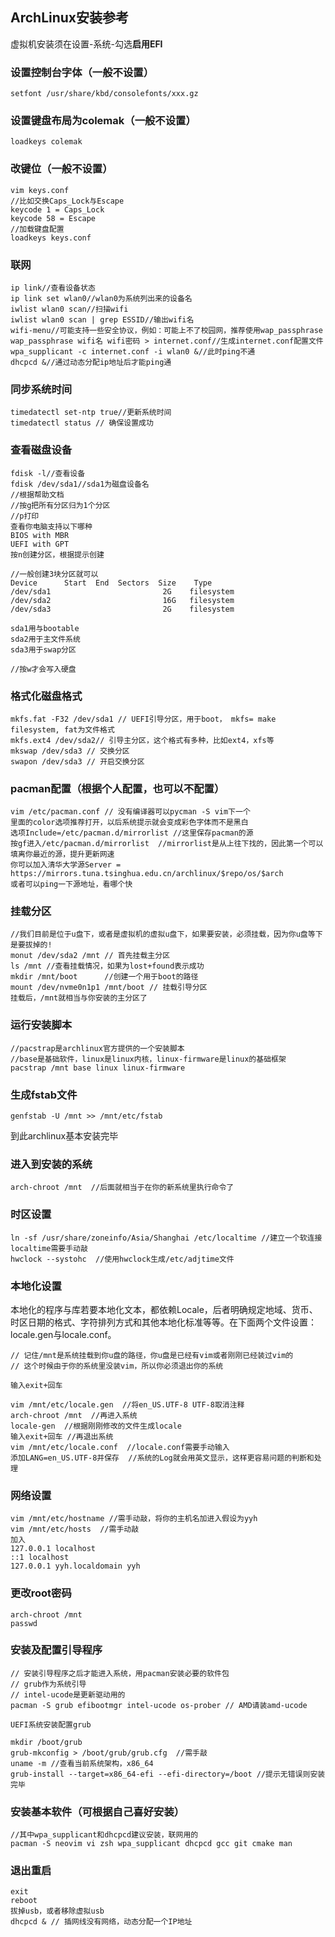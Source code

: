 ## ArchLinux安装参考

虚拟机安装须在设置-系统-勾选**启用EFI**

### 设置控制台字体（一般不设置）
```
setfont /usr/share/kbd/consolefonts/xxx.gz
```
### 设置键盘布局为colemak（一般不设置）
```
loadkeys colemak
```
### 改键位（一般不设置）
```
vim keys.conf
//比如交换Caps_Lock与Escape
keycode 1 = Caps_Lock
keycode 58 = Escape
//加载键盘配置
loadkeys keys.conf
```
### 联网
```
ip link//查看设备状态
ip link set wlan0//wlan0为系统列出来的设备名
iwlist wlan0 scan//扫描wifi
iwlist wlan0 scan | grep ESSID//输出wifi名
wifi-menu//可能支持一些安全协议，例如：可能上不了校园网，推荐使用wap_passphrase
wap_passphrase wifi名 wifi密码 > internet.conf//生成internet.conf配置文件
wpa_supplicant -c internet.conf -i wlan0 &//此时ping不通
dhcpcd &//通过动态分配ip地址后才能ping通
```
### 同步系统时间
```
timedatectl set-ntp true//更新系统时间
timedatectl status // 确保设置成功
```
### 查看磁盘设备
```
fdisk -l//查看设备
fdisk /dev/sda1//sda1为磁盘设备名
//根据帮助文档
//按g把所有分区归为1个分区
//p打印
查看你电脑支持以下哪种
BIOS with MBR
UEFI with GPT
按n创建分区，根据提示创建

//一般创建3块分区就可以
Device      Start  End  Sectors  Size    Type
/dev/sda1                         2G    filesystem
/dev/sda2                         16G   filesystem
/dev/sda3                         2G    filesystem

sda1用与bootable
sda2用于主文件系统
sda3用于swap分区

//按w才会写入硬盘
```

### 格式化磁盘格式
```
mkfs.fat -F32 /dev/sda1 // UEFI引导分区，用于boot， mkfs= make filesystem, fat为文件格式
mkfs.ext4 /dev/sda2// 引导主分区，这个格式有多种，比如ext4，xfs等
mkswap /dev/sda3 // 交换分区
swapon /dev/sda3 // 开启交换分区
```

### pacman配置（根据个人配置，也可以不配置）
```
vim /etc/pacman.conf // 没有编译器可以pycman -S vim下一个
里面的color选项推荐打开，以后系统提示就会变成彩色字体而不是黑白
选项Include=/etc/pacman.d/mirrorlist //这里保存pacman的源
按gf进入/etc/pacman.d/mirrorlist  //mirrorlist是从上往下找的，因此第一个可以填离你最近的源，提升更新网速
你可以加入清华大学源Server = https://mirrors.tuna.tsinghua.edu.cn/archlinux/$repo/os/$arch
或者可以ping一下源地址，看哪个快
```
### 挂载分区
```
//我们目前是位于u盘下，或者是虚拟机的虚拟u盘下，如果要安装，必须挂载，因为你u盘等下是要拔掉的!
monut /dev/sda2 /mnt // 首先挂载主分区
ls /mnt //查看挂载情况，如果为lost+found表示成功
mkdir /mnt/boot      //创建一个用于boot的路径
mount /dev/nvme0n1p1 /mnt/boot // 挂载引导分区
挂载后，/mnt就相当与你安装的主分区了
```
### 运行安装脚本
```
//pacstrap是archlinux官方提供的一个安装脚本
//base是基础软件，linux是linux内核，linux-firmware是linux的基础框架
pacstrap /mnt base linux linux-firmware
```
### 生成fstab文件
```
genfstab -U /mnt >> /mnt/etc/fstab
```
到此archlinux基本安装完毕

### 进入到安装的系统
```
arch-chroot /mnt  //后面就相当于在你的新系统里执行命令了
```

### 时区设置
```
ln -sf /usr/share/zoneinfo/Asia/Shanghai /etc/localtime //建立一个软连接 localtime需要手动敲
hwclock --systohc  //使用hwclock生成/etc/adjtime文件
```

### 本地化设置
本地化的程序与库若要本地化文本，都依赖Locale，后者明确规定地域、货币、时区日期的格式、字符排列方式和其他本地化标准等等。在下面两个文件设置：locale.gen与locale.conf。

```
// 记住/mnt是系统挂载到你u盘的路径，你u盘是已经有vim或者刚刚已经装过vim的
// 这个时候由于你的系统里没装vim，所以你必须退出你的系统

输入exit+回车

vim /mnt/etc/locale.gen  //将en_US.UTF-8 UTF-8取消注释
arch-chroot /mnt  //再进入系统
locale-gen  //根据刚刚修改的文件生成locale
输入exit+回车 //再退出系统
vim /mnt/etc/locale.conf  //locale.conf需要手动输入
添加LANG=en_US.UTF-8并保存  //系统的Log就会用英文显示，这样更容易问题的判断和处理
```

### 网络设置
```
vim /mnt/etc/hostname //需手动敲，将你的主机名加进入假设为yyh
vim /mnt/etc/hosts  //需手动敲
加入
127.0.0.1 localhost
::1 localhost
127.0.0.1 yyh.localdomain yyh
```

### 更改root密码
```
arch-chroot /mnt
passwd
```

### 安装及配置引导程序
```
// 安装引导程序之后才能进入系统，用pacman安装必要的软件包
// grub作为系统引导
// intel-ucode是更新驱动用的
pacman -S grub efibootmgr intel-ucode os-prober // AMD请装amd-ucode

UEFI系统安装配置grub

mkdir /boot/grub
grub-mkconfig > /boot/grub/grub.cfg  //需手敲
uname -m //查看当前系统架构，x86_64
grub-install --target=x86_64-efi --efi-directory=/boot //提示无错误则安装完毕
```

### 安装基本软件（可根据自己喜好安装）

```
//其中wpa_supplicant和dhcpcd建议安装，联网用的
pacman -S neovim vi zsh wpa_supplicant dhcpcd gcc git cmake man
```

### 退出重启
```
exit
reboot
拔掉usb，或者移除虚拟usb
dhcpcd & // 插网线没有网络，动态分配一个IP地址
```
